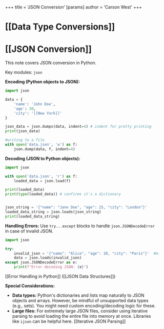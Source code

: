 +++
 title = 'JSON Conversion'
[params]
	author = 'Carson West'
+++
# [[Data Type Conversions]]
# [[JSON Conversion]] 
This note covers JSON conversion in Python.

Key modules:  `json`

**Encoding (Python objects to JSON):**

```python
import json

data = {
    'name': 'John Doe',
    'age': 30,
    'city': '[[New York]]'
}

json_data = json.dumps(data, indent=4) # indent for pretty printing
print(json_data)

#writing to a file
with open('data.json', 'w') as f:
    json.dump(data, f, indent=4)
```

**Decoding (JSON to Python objects):**

```python
import json

with open('data.json', 'r') as f:
    loaded_data = json.load(f)

print(loaded_data)
print(type(loaded_data)) # confirms it's a dictionary


json_string = '{"name": "Jane Doe", "age": 25, "city": "London"}'
loaded_data_string = json.loads(json_string)
print(loaded_data_string)
```

**Handling Errors:**  Use `try...except` blocks to handle `json.JSONDecodeError` in case of invalid JSON.


```python
import json

try:
    invalid_json = '{"name": "Alice", "age": 28, "city": "Paris"}'  #missing quote
    data = json.loads(invalid_json)
except json.JSONDecodeError as e:
    print(f"Error decoding JSON: {e}")

```

[[Error Handling in Python]]  ([[JSON Data Structures]])


**Special Considerations:**

*   **Data types:**  Python's dictionaries and lists map naturally to JSON objects and arrays.  However,  be mindful of unsupported data types (e.g., sets).  You might need custom encoding/decoding logic for these.
*   **Large files:** For extremely large JSON files, consider using iterative parsing to avoid loading the entire file into memory at once.  Libraries like `ijson` can be helpful here. [[Iterative JSON Parsing]]

